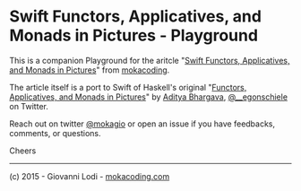 # Swift Functors, Applicatives, and Monads in Pictures - Playground

This is a companion Playground for the aritcle "[Swift Functors, Applicatives, and Monads in Pictures](http://www.mokacoding.com/blog/functor-applicative-monads-in-pictures/)" from [mokacoding](http://www.mokacoding.com).

The article itself is a port to Swift of Haskell's original "[Functors, Applicatives, and Monads in Pictures](http://adit.io/posts/2013-04-17-functors,_applicatives,_and_monads_in_pictures.html)" by [Aditya Bhargava](http://adit.io/), [@__egonschiele](https://twitter.com/_egonschiele) on Twitter.

Reach out on twitter [@mokagio](https://twitter.com/mokagio) or open an issue if you have feedbacks, comments, or questions.

Cheers

---

(c) 2015 - Giovanni Lodi - [mokacoding.com](http://mokacoding.com)
